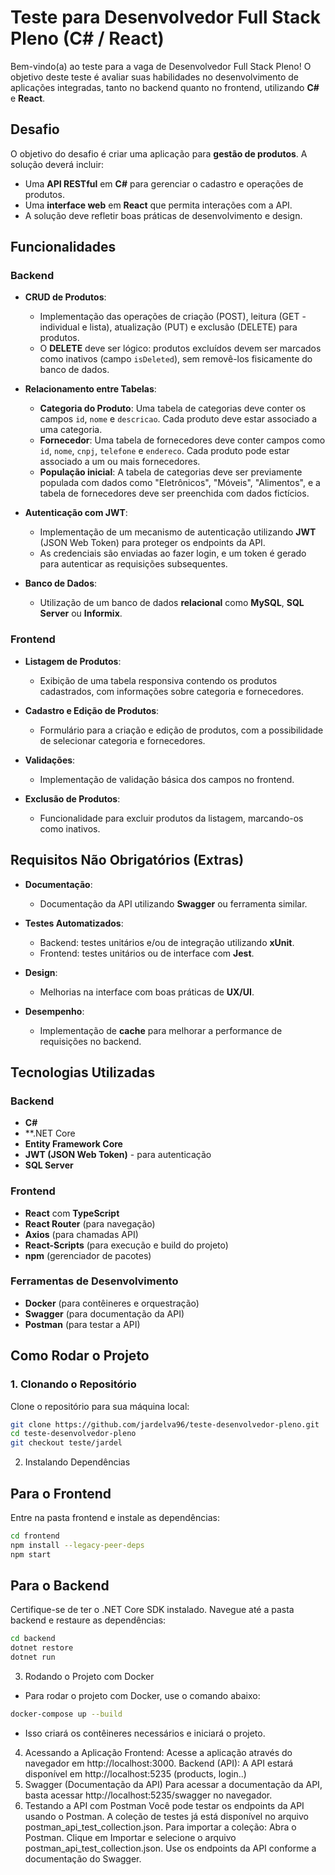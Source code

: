 # Teste para Desenvolvedor Full Stack Pleno (C# / React)

Bem-vindo(a) ao teste para a vaga de Desenvolvedor Full Stack Pleno! O objetivo deste teste é avaliar suas habilidades no desenvolvimento de aplicações integradas, tanto no backend quanto no frontend, utilizando **C#** e **React**.

## Desafio

O objetivo do desafio é criar uma aplicação para **gestão de produtos**. A solução deverá incluir:

- Uma **API RESTful** em **C#** para gerenciar o cadastro e operações de produtos.
- Uma **interface web** em **React** que permita interações com a API.
- A solução deve refletir boas práticas de desenvolvimento e design.

## Funcionalidades

### Backend

- **CRUD de Produtos**:
  - Implementação das operações de criação (POST), leitura (GET - individual e lista), atualização (PUT) e exclusão (DELETE) para produtos.
  - O **DELETE** deve ser lógico: produtos excluídos devem ser marcados como inativos (campo `isDeleted`), sem removê-los fisicamente do banco de dados.
  
- **Relacionamento entre Tabelas**:
  - **Categoria do Produto**: Uma tabela de categorias deve conter os campos `id`, `nome` e `descricao`. Cada produto deve estar associado a uma categoria.
  - **Fornecedor**: Uma tabela de fornecedores deve conter campos como `id`, `nome`, `cnpj`, `telefone` e `endereco`. Cada produto pode estar associado a um ou mais fornecedores.
  - **População inicial**: A tabela de categorias deve ser previamente populada com dados como "Eletrônicos", "Móveis", "Alimentos", e a tabela de fornecedores deve ser preenchida com dados fictícios.

- **Autenticação com JWT**:
  - Implementação de um mecanismo de autenticação utilizando **JWT** (JSON Web Token) para proteger os endpoints da API.
  - As credenciais são enviadas ao fazer login, e um token é gerado para autenticar as requisições subsequentes.

- **Banco de Dados**:
  - Utilização de um banco de dados **relacional** como **MySQL**, **SQL Server** ou **Informix**.

### Frontend

- **Listagem de Produtos**:
  - Exibição de uma tabela responsiva contendo os produtos cadastrados, com informações sobre categoria e fornecedores.

- **Cadastro e Edição de Produtos**:
  - Formulário para a criação e edição de produtos, com a possibilidade de selecionar categoria e fornecedores.

- **Validações**:
  - Implementação de validação básica dos campos no frontend.

- **Exclusão de Produtos**:
  - Funcionalidade para excluir produtos da listagem, marcando-os como inativos.

## Requisitos Não Obrigatórios (Extras)

- **Documentação**:
  - Documentação da API utilizando **Swagger** ou ferramenta similar.
  
- **Testes Automatizados**:
  - Backend: testes unitários e/ou de integração utilizando **xUnit**.
  - Frontend: testes unitários ou de interface com **Jest**.
  
- **Design**:
  - Melhorias na interface com boas práticas de **UX/UI**.
  
- **Desempenho**:
  - Implementação de **cache** para melhorar a performance de requisições no backend.

## Tecnologias Utilizadas

### Backend

- **C#**
- **.NET Core
- **Entity Framework Core**
- **JWT (JSON Web Token)** - para autenticação
- **SQL Server**

### Frontend

- **React** com **TypeScript**
- **React Router** (para navegação)
- **Axios** (para chamadas API)
- **React-Scripts** (para execução e build do projeto)
- **npm** (gerenciador de pacotes)

### Ferramentas de Desenvolvimento

- **Docker** (para contêineres e orquestração)
- **Swagger** (para documentação da API)
- **Postman** (para testar a API)

## Como Rodar o Projeto

### 1. Clonando o Repositório
Clone o repositório para sua máquina local:
```bash
git clone https://github.com/jardelva96/teste-desenvolvedor-pleno.git
cd teste-desenvolvedor-pleno
git checkout teste/jardel

```
2. Instalando Dependências
## Para o Frontend
Entre na pasta frontend e instale as dependências:
```bash
cd frontend
npm install --legacy-peer-deps
npm start
```
## Para o Backend
Certifique-se de ter o .NET Core SDK instalado. Navegue até a pasta backend e restaure as dependências:
```bash
cd backend
dotnet restore
dotnet run
```
3. Rodando o Projeto com Docker
- Para rodar o projeto com Docker, use o comando abaixo:
```bash
docker-compose up --build
```

- Isso criará os contêineres necessários e iniciará o projeto.

4. Acessando a Aplicação
Frontend: Acesse a aplicação através do navegador em http://localhost:3000.
Backend (API): A API estará disponível em http://localhost:5235 (products, login..)
5. Swagger (Documentação da API)
Para acessar a documentação da API, basta acessar http://localhost:5235/swagger no navegador.
6. Testando a API com Postman
Você pode testar os endpoints da API usando o Postman. A coleção de testes já está disponível no arquivo postman_api_test_collection.json. Para importar a coleção:
Abra o Postman.
Clique em Importar e selecione o arquivo postman_api_test_collection.json.
Use os endpoints da API conforme a documentação do Swagger.
